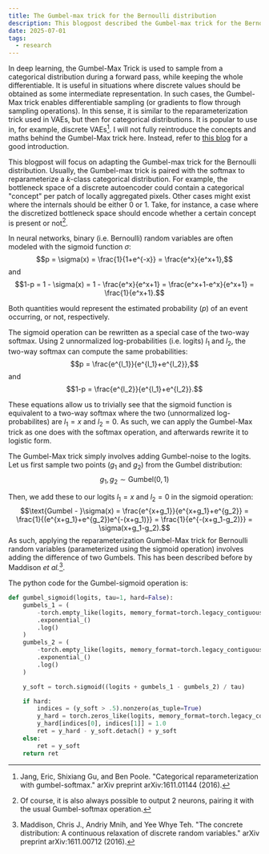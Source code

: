 ```yaml
---
title: The Gumbel-max trick for the Bernoulli distribution
description: This blogpost described the Gumbel-max trick for the Bernoulli distribution
date: 2025-07-01
tags:
  - research
---
```


In deep learning, the Gumbel-Max Trick is used to sample from a categorical distribution during a forward pass, while keeping the whole differentiable.
It is useful in situations where discrete values should be obtained as some intermediate representation.
In such cases, the Gumbel-Max trick enables differentiable sampling (or gradients to flow through sampling operations).
In this sense, it is similar to the reparameterization trick used in VAEs, but then for categorical distributions.
It is popular to use in, for example, discrete VAEs[^dvae].
I will not fully reintroduce the concepts and maths behind the Gumbel-Max trick here.
Instead, refer to [this blog](https://sassafras13.github.io/GumbelSoftmax/) for a good introduction.

This blogpost will focus on adapting the Gumbel-max trick for the Bernoulli distribution.
Usually, the Gumbel-max trick is paired with the softmax to reparameterize a $k$-class categorical distribution.
For example, the bottleneck space of a discrete autoencoder could contain a categorical "concept" per patch of locally aggregated pixels.
Other cases might exist where the internals should be either 0 or 1.
Take, for instance, a case where the discretized bottleneck space should encode whether a certain concept is present or not[^note].

In neural networks, binary (i.e. Bernoulli) random variables are often modeled with the sigmoid function $\sigma$:
$$p = \sigma(x) = \frac{1}{1+e^{-x}} = \frac{e^x}{e^x+1},$$
and
$$1-p = 1 - \sigma(x) = 1 - \frac{e^x}{e^x+1} = \frac{e^x+1-e^x}{e^x+1} = \frac{1}{e^x+1}.$$

Both quantities would represent the estimated probability ($p$) of an event occurring, or not, respectively.

The sigmoid operation can be rewritten as a special case of the two-way softmax.
Using 2 unnormalized log-probabilities (i.e. logits) $l_1$ and $l_2$, the two-way softmax can compute the same probabilities:
$$p = \frac{e^{l_1}}{e^{l_1}+e^{l_2}},$$
and
$$1-p = \frac{e^{l_2}}{e^{l_1}+e^{l_2}}.$$

These equations allow us to trivially see that the sigmoid function is equivalent to a two-way softmax where the two (unnormalized log-probabilites) are $l_1=x$ and $l_2=0$.
As such, we can apply the Gumbel-Max trick as one does with the softmax operation, and afterwards rewrite it to logistic form.

The Gumbel-Max trick simply involves adding Gumbel-noise to the logits.
Let us first sample two points ($g_1$ and $g_2$) from the Gumbel distribution:
$$g_1, g_2 \sim \mathrm{Gumbel}(0,1)$$

Then, we add these to our logits $l_1=x$ and $l_2=0$ in the sigmoid operation:
$$\text{Gumbel - }\sigma(x) = \frac{e^{x+g_1}}{e^{x+g_1}+e^{g_2}} = \frac{1}{(e^{x+g_1}+e^{g_2})e^{-(x+g_1)}} = \frac{1}{e^{-(x+g_1-g_2)}} = \sigma(x+g_1-g_2).$$
As such, applying the reparameterization Gumbel-Max trick for Bernoulli random variables (parameterized using the sigmoid operation) involves adding the difference of two Gumbels.
This has been described before by Maddison *et al.*[^concrete].

The python code for the Gumbel-sigmoid operation is:
```python
def gumbel_sigmoid(logits, tau=1, hard=False):
    gumbels_1 = (
        -torch.empty_like(logits, memory_format=torch.legacy_contiguous_format)
        .exponential_()
        .log()
    )
    gumbels_2 = (
        -torch.empty_like(logits, memory_format=torch.legacy_contiguous_format)
        .exponential_()
        .log()
    )

    y_soft = torch.sigmoid((logits + gumbels_1 - gumbels_2) / tau)

    if hard:
        indices = (y_soft > .5).nonzero(as_tuple=True)
        y_hard = torch.zeros_like(logits, memory_format=torch.legacy_contiguous_format)
        y_hard[indices[0], indices[1]] = 1.0
        ret = y_hard - y_soft.detach() + y_soft
    else:
        ret = y_soft
    return ret
```




[^dvae]: Jang, Eric, Shixiang Gu, and Ben Poole. "Categorical reparameterization with gumbel-softmax." arXiv preprint arXiv:1611.01144 (2016).

[^concrete]: Maddison, Chris J., Andriy Mnih, and Yee Whye Teh. "The concrete distribution: A continuous relaxation of discrete random variables." arXiv preprint arXiv:1611.00712 (2016).

[^note]: Of course, it is also always possible to output 2 neurons, pairing it with the usual Gumbel-softmax operation.